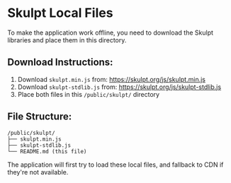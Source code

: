 # Skulpt Local Files

To make the application work offline, you need to download the Skulpt libraries and place them in this directory.

## Download Instructions:

1. Download `skulpt.min.js` from: https://skulpt.org/js/skulpt.min.js
2. Download `skulpt-stdlib.js` from: https://skulpt.org/js/skulpt-stdlib.js
3. Place both files in this `/public/skulpt/` directory

## File Structure:
```
/public/skulpt/
├── skulpt.min.js
├── skulpt-stdlib.js
└── README.md (this file)
```

The application will first try to load these local files, and fallback to CDN if they're not available.
